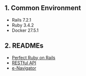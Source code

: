 ## 1. Common Environment

- Rails 7.2.1
- Ruby 3.4.2
- Docker 27.5.1

## 2. READMEs

- [Perfect Ruby on Rails](./perfect-ruby-on-rails/README.md)
- [RESTful API](./restful-api/README.md)
- [e-Navigator](./e-navigator/README.md)
